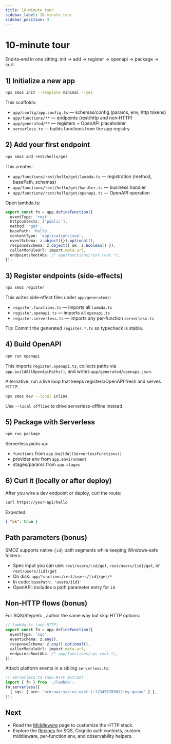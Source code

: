```yaml
---
title: 10‑minute tour
sidebar_label: 10‑minute tour
sidebar_position: 3
---
```


# 10‑minute tour

End‑to‑end in one sitting: init → add → register → openapi → package → curl.

## 1) Initialize a new app

```bash
npx smoz init --template minimal --yes
```

This scaffolds:

- `app/config/app.config.ts` — schemas/config (params, env, http tokens)
- `app/functions/**` — endpoints (rest/http and non‑HTTP)
- `app/generated/**` — registers + OpenAPI placeholder
- `serverless.ts` — builds functions from the app registry

## 2) Add your first endpoint

```bash
npx smoz add rest/hello/get
```

This creates:

- `app/functions/rest/hello/get/lambda.ts` — registration (method, basePath, schemas)
- `app/functions/rest/hello/get/handler.ts` — business handler
- `app/functions/rest/hello/get/openapi.ts` — OpenAPI operation

Open lambda.ts:

```ts
export const fn = app.defineFunction({
  eventType: 'rest',
  httpContexts: ['public'],
  method: 'get',
  basePath: 'hello',
  contentType: 'application/json',
  eventSchema: z.object({}).optional(),
  responseSchema: z.object({ ok: z.boolean() }),
  callerModuleUrl: import.meta.url,
  endpointsRootAbs: /* app/functions/rest root */,
});
```

## 3) Register endpoints (side‑effects)

```bash
npx smoz register
```

This writes side‑effect files under `app/generated/`:

- `register.functions.ts` — imports all `lambda.ts`
- `register.openapi.ts` — imports all `openapi.ts`
- `register.serverless.ts` — imports any per‑function `serverless.ts`

Tip: Commit the generated `register.*.ts` so typecheck is stable.

## 4) Build OpenAPI

```bash
npm run openapi
```

This imports `register.openapi.ts`, collects paths via
`app.buildAllOpenApiPaths()`, and writes `app/generated/openapi.json`.

Alternative: run a live loop that keeps registers/OpenAPI fresh and serves HTTP:

```bash
npx smoz dev --local inline
```

Use `--local offline` to drive serverless-offline instead.

## 5) Package with Serverless

```bash
npm run package
```

Serverless picks up:

- `functions` from `app.buildAllServerlessFunctions()`
- provider env from `app.environment`
- stages/params from `app.stages`

## 6) Curl it (locally or after deploy)

After you wire a dev endpoint or deploy, curl the route:

```bash
curl https://your-api/hello
```

Expected:

```json
{ "ok": true }
```

## Path parameters (bonus)

SMOZ supports native `{id}` path segments while keeping Windows‑safe folders:

- Spec input you can use: `rest/users/:id/get`, `rest/users/{id}/get`, or `rest/users/[id]/get`
- On disk: `app/functions/rest/users/[id]/get/*`
- In code: `basePath: 'users/{id}'`
- OpenAPI: includes a path parameter entry for `id`

## Non‑HTTP flows (bonus)

For SQS/Step/etc., author the same way but skip HTTP options:

```ts
// lambda.ts (non‑HTTP)
export const fn = app.defineFunction({
  eventType: 'sqs',
  eventSchema: z.any(),
  responseSchema: z.any().optional(),
  callerModuleUrl: import.meta.url,
  endpointsRootAbs: /* app/functions/sqs root */,
});
```

Attach platform events in a sibling `serverless.ts`:

```ts
// serverless.ts (non‑HTTP extras)
import { fn } from './lambda';
fn.serverless([
  { sqs: { arn: 'arn:aws:sqs:us-east-1:123456789012:my-queue' } },
]);
```

## Next

- Read the [Middleware] page to customize the HTTP stack.
- Explore the [Recipes] for SQS, Cognito auth contexts, custom middleware, per‑function env, and observability helpers.

[Middleware]: ./middleware.md
[Recipes]: ./recipes/index.md
